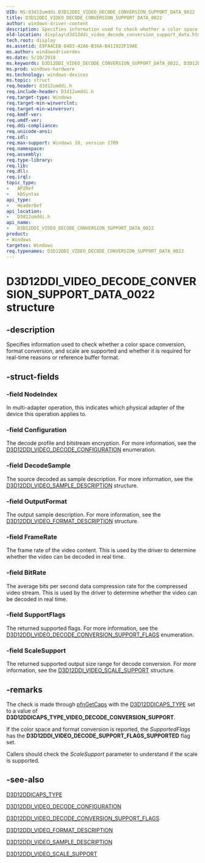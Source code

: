 ```yaml
---
UID: NS:d3d12umddi.D3D12DDI_VIDEO_DECODE_CONVERSION_SUPPORT_DATA_0022
title: D3D12DDI_VIDEO_DECODE_CONVERSION_SUPPORT_DATA_0022
author: windows-driver-content
description: Specifies information used to check whether a color space conversion, format conversion, and scale are supported and whether it is required for real-time reasons or reference buffer format.
old-location: display\d3d12ddi_video_decode_conversion_support_data.htm
tech.root: display
ms.assetid: E9FA4CEB-84D3-42A6-B36A-B411922F19AE
ms.author: windowsdriverdev
ms.date: 5/10/2018
ms.keywords: D3D12DDI_VIDEO_DECODE_CONVERSION_SUPPORT_DATA_0022, D3D12DDI_VIDEO_DECODE_CONVERSION_SUPPORT_DATA_0022 structure [Display Devices], d3d12umddi/D3D12DDI_VIDEO_DECODE_CONVERSION_SUPPORT_DATA_0022, display.d3d12ddi_video_decode_conversion_support_data
ms.prod: windows-hardware
ms.technology: windows-devices
ms.topic: struct
req.header: d3d12umddi.h
req.include-header: D3d12umddi.h
req.target-type: Windows
req.target-min-winverclnt:
req.target-min-winversvr:
req.kmdf-ver:
req.umdf-ver:
req.ddi-compliance:
req.unicode-ansi:
req.idl:
req.max-support: Windows 10, version 1709
req.namespace:
req.assembly:
req.type-library:
req.lib:
req.dll:
req.irql:
topic_type:
-	APIRef
-	kbSyntax
api_type:
-	HeaderDef
api_location:
-	D3d12umddi.h
api_name:
-	D3D12DDI_VIDEO_DECODE_CONVERSION_SUPPORT_DATA_0022
product:
- Windows
targetos: Windows
req.typenames: D3D12DDI_VIDEO_DECODE_CONVERSION_SUPPORT_DATA_0022
---
```


# D3D12DDI_VIDEO_DECODE_CONVERSION_SUPPORT_DATA_0022 structure


## -description


Specifies information used to check whether a color space conversion, format conversion, and scale are supported and whether it is required for real-time reasons or reference buffer format.


## -struct-fields




### -field NodeIndex

In multi-adapter operation, this indicates which physical adapter of the device this operation applies to.


### -field Configuration

The decode profile and bitstream encryption.  For more information, see the  <a href="https://msdn.microsoft.com/33BD5E1F-75F3-44DC-AE83-A22992CAB6B5">D3D12DDI_VIDEO_DECODE_CONFIGURATION</a> enumeration.


### -field DecodeSample

The source decoded as sample description.  For more information, see the  <a href="https://msdn.microsoft.com/B9918A06-6C10-4AD7-97EC-4FA0BC5319AD">D3D12DDI_VIDEO_SAMPLE_DESCRIPTION</a> structure.


### -field OutputFormat

The output sample description.  For more information, see the  <a href="https://msdn.microsoft.com/47C0C369-B31B-4291-A420-A1E75BA990CF">D3D12DDI_VIDEO_FORMAT_DESCRIPTION</a> structure.


### -field FrameRate

The frame rate of the video content. This is used by the driver to determine whether the video can be decoded in real time.


### -field BitRate

The average bits per second data compression rate for the compressed video stream.  This is used by the driver to determine whether the video can be decoded in real time.


### -field SupportFlags

The returned supported flags. For more information, see the <a href="https://msdn.microsoft.com/7E272786-ECD4-4DF0-A36A-B27454E3E896">D3D12DDI_VIDEO_DECODE_CONVERSION_SUPPORT_FLAGS</a> enumeration.


### -field ScaleSupport

The returned supported output size range for decode conversion.  For more information, see the <a href="https://msdn.microsoft.com/70FFDE9E-2029-4C84-9DEE-C2E81FEE5590">D3D12DDI_VIDEO_SCALE_SUPPORT</a> structure.


## -remarks



The check is made through <a href="https://msdn.microsoft.com/6875B754-115F-481D-8D46-2A383BA6B5E7">pfnGetCaps</a> with the <a href="https://msdn.microsoft.com/C74697BF-A191-4371-9F23-7F655EBC53B3">D3D12DDICAPS_TYPE</a> set to a value of <b>D3D12DDICAPS_TYPE_VIDEO_DECODE_CONVERSION_SUPPORT</b>.

If the color space and format conversion is reported, the <i>SupportedFlags</i> has the <b>D3D12DDI_VIDEO_DECODE_SUPPORT_FLAGS_SUPPORTED</b> flag set.

Callers should check the <i>ScaleSupport</i> parameter to understand if the scale is supported.




## -see-also




<a href="https://msdn.microsoft.com/C74697BF-A191-4371-9F23-7F655EBC53B3">D3D12DDICAPS_TYPE</a>



<a href="https://msdn.microsoft.com/33BD5E1F-75F3-44DC-AE83-A22992CAB6B5">D3D12DDI_VIDEO_DECODE_CONFIGURATION</a>



<a href="https://msdn.microsoft.com/7E272786-ECD4-4DF0-A36A-B27454E3E896">D3D12DDI_VIDEO_DECODE_CONVERSION_SUPPORT_FLAGS</a>



<a href="https://msdn.microsoft.com/47C0C369-B31B-4291-A420-A1E75BA990CF">D3D12DDI_VIDEO_FORMAT_DESCRIPTION</a>



<a href="https://msdn.microsoft.com/B9918A06-6C10-4AD7-97EC-4FA0BC5319AD">D3D12DDI_VIDEO_SAMPLE_DESCRIPTION</a>



<a href="https://msdn.microsoft.com/70FFDE9E-2029-4C84-9DEE-C2E81FEE5590">D3D12DDI_VIDEO_SCALE_SUPPORT</a>
 

 

